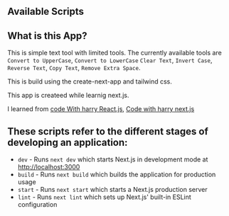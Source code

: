 ## Available Scripts

## What is this App?

This is simple text tool with limited tools. The currently available tools are
`Convert to UpperCase`, `Convert to LowerCase` `Clear Text`, `Invert Case`, `Reverse Text`, `Copy Text`, `Remove Extra Space`.

This is build using the create-next-app and tailwind css.

This app is createed while learnig next.js.

I learned from [code With harry React.js](https://www.youtube.com/playlist?list=PLu0W_9lII9agx66oZnT6IyhcMIbUMNMdt), [Code with harry next.js](https://www.youtube.com/playlist?list=PLu0W_9lII9agtWvR_TZdb_r0dNI8-lDwG)

## These scripts refer to the different stages of developing an application:

- `dev` - Runs `next dev` which starts Next.js in development mode at [http://localhost:3000](http://localhost:3000)
- `build` - Runs `next build` which builds the application for production usage
- `start` - Runs `next start` which starts a Next.js production server
- `lint` - Runs `next lint` which sets up Next.js' built-in ESLint configuration
